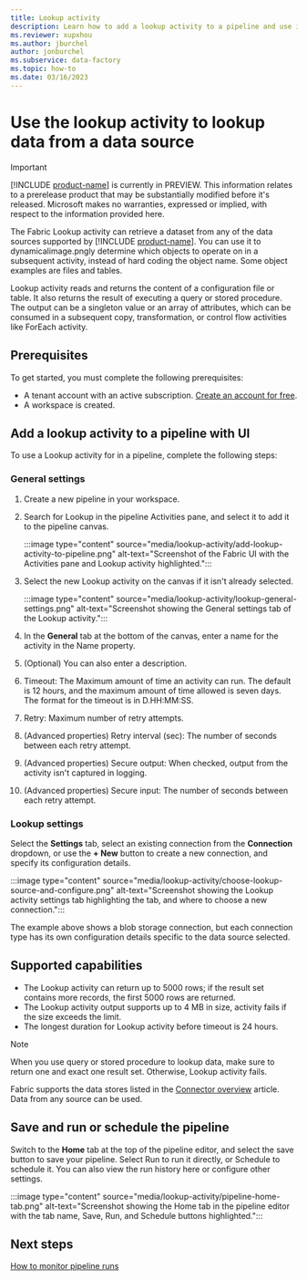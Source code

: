 ```yaml
---
title: Lookup activity
description: Learn how to add a lookup activity to a pipeline and use it to lookup data from a data source.
ms.reviewer: xupxhou
ms.author: jburchel
author: jonburchel
ms.subservice: data-factory
ms.topic: how-to
ms.date: 03/16/2023
---
```


# Use the lookup activity to lookup data from a data source

> [!IMPORTANT]
> [!INCLUDE [product-name](../includes/product-name.md)] is currently in PREVIEW.
> This information relates to a prerelease product that may be substantially modified before it's released. Microsoft makes no warranties, expressed or implied, with respect to the information provided here.

The Fabric Lookup activity can retrieve a dataset from any of the data sources supported by [!INCLUDE [product-name](../includes/product-name.md)]. You can use it to dynamicalimage.pngly determine which objects to operate on in a subsequent activity, instead of hard coding the object name. Some object examples are files and tables.

Lookup activity reads and returns the content of a configuration file or table. It also returns the result of executing a query or stored procedure. The output can be a singleton value or an array of attributes, which can be consumed in a subsequent copy, transformation, or control flow activities like ForEach activity.

## Prerequisites

To get started, you must complete the following prerequisites:

- A tenant account with an active subscription. [Create an account for free](/trident-docs-private-preview/synapse-data-integration/url).
- A workspace is created.

## Add a lookup activity to a pipeline with UI

To use a Lookup activity for in a pipeline, complete the following steps:

### General settings

1. Create a new pipeline in your workspace.
1. Search for Lookup in the pipeline Activities pane, and select it to add it to the pipeline canvas.

   :::image type="content" source="media/lookup-activity/add-lookup-activity-to-pipeline.png" alt-text="Screenshot of the Fabric UI with the Activities pane and Lookup activity highlighted.":::

1. Select the new Lookup activity on the canvas if it isn't already selected.

   :::image type="content" source="media/lookup-activity/lookup-general-settings.png" alt-text="Screenshot showing the General settings tab of the Lookup activity.":::

1. In the **General** tab at the bottom of the canvas, enter a name for the activity in the Name property.
1. (Optional) You can also enter a description.
1. Timeout: The Maximum amount of time an activity can run. The default is 12 hours, and the maximum amount of time allowed is seven days. The format for the timeout is in D.HH:MM:SS.
1. Retry: Maximum number of retry attempts.
1. (Advanced properties) Retry interval (sec): The number of seconds between each retry attempt.
1. (Advanced properties) Secure output: When checked, output from the activity isn't captured in logging.
1. (Advanced properties) Secure input: The number of seconds between each retry attempt.

### Lookup settings

Select the **Settings** tab, select an existing connection from the **Connection** dropdown, or use the **+ New** button to create a new connection, and specify its configuration details.

:::image type="content" source="media/lookup-activity/choose-lookup-source-and-configure.png" alt-text="Screenshot showing the Lookup activity settings tab highlighting the tab, and where to choose a new connection.":::

The example above shows a blob storage connection, but each connection type has its own configuration details specific to the data source selected.

## Supported capabilities

- The Lookup activity can return up to 5000 rows; if the result set contains more records, the first 5000 rows are returned.
- The Lookup activity output supports up to 4 MB in size, activity fails if the size exceeds the limit.
- The longest duration for Lookup activity before timeout is 24 hours.

> [!NOTE]
> When you use query or stored procedure to lookup data, make sure to return one and exact one result set. Otherwise, Lookup activity fails.

Fabric supports the data stores listed in the [Connector overview](connector-overview.md) article. Data from any source can be used.

## Save and run or schedule the pipeline

Switch to the **Home** tab at the top of the pipeline editor, and select the save button to save your pipeline.  Select Run to run it directly, or Schedule to schedule it.  You can also view the run history here or configure other settings.

:::image type="content" source="media/lookup-activity/pipeline-home-tab.png" alt-text="Screenshot showing the Home tab in the pipeline editor with the tab name, Save, Run, and Schedule buttons highlighted.":::

## Next steps

[How to monitor pipeline runs](monitor-pipeline-runs.md)
